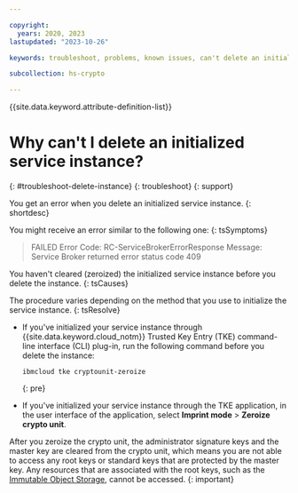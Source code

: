 ```yaml
---

copyright:
  years: 2020, 2023
lastupdated: "2023-10-26"

keywords: troubleshoot, problems, known issues, can't delete an initialized service instance

subcollection: hs-crypto

---
```


{{site.data.keyword.attribute-definition-list}}






# Why can't I delete an initialized service instance?
{: #troubleshoot-delete-instance}
{: troubleshoot}
{: support}

You get an error when you delete an initialized service instance.
{: shortdesc}

You might receive an error similar to the following one:
{: tsSymptoms}


> FAILED
> Error Code: RC-ServiceBrokerErrorResponse
> Message: Service Broker returned error status code 409

You haven't cleared (zeroized) the initialized service instance before you delete the instance.
{: tsCauses}

The procedure varies depending on the method that you use to initialize the service instance.
{: tsResolve}

-  If you've initialized your service instance through {{site.data.keyword.cloud_notm}} Trusted Key Entry (TKE) command-line interface (CLI) plug-in, run the following command before you delete the instance:

    ```
    ibmcloud tke cryptounit-zeroize
    ```
    {: pre}

-  If you've initialized your service instance through the TKE application, in the user interface of the application, select **Imprint mode** &gt; **Zeroize crypto unit**.

After you zeroize the crypto unit, the administrator signature keys and the master key are cleared from the crypto unit, which means you are not able to access any root keys or standard keys that are protected by the master key. Any resources that are associated with the root keys, such as the [Immutable Object Storage](/docs/cloud-object-storage?topic=cloud-object-storage-immutable), cannot be accessed. 
{: important}
